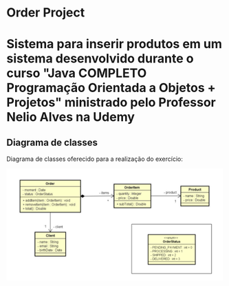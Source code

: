 <h1>Order Project<h1>
<p>Sistema para inserir produtos em um sistema desenvolvido durante o curso "Java COMPLETO Programação Orientada a Objetos + Projetos" ministrado pelo Professor Nelio Alves na Udemy</p>
<h2>Diagrama de classes</h2>
<p>Diagrama de classes oferecido para a realização do exercício:</p>
<img src ="diagrama.png" />
